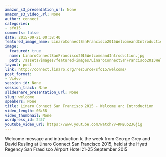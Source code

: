 ```yaml
---
amazon_s3_presentation_url: None
amazon_s3_video_url: None
author: connect
categories:
- sfo15
comments: false
date: 2015-09-21 00:38:40
featured_image_name: LinaroConnectSanFrancisco2015WelcomeandIntroduction.jpg
image:
  featured: true
  name: LinaroConnectSanFrancisco2015WelcomeandIntroduction.jpg
  path: /assets/images/featured-images/LinaroConnectSanFrancisco2015WelcomeandIntroduction.jpg
layout: post
link: http://connect.linaro.org/resource/sfo15/welcome/
post_format:
- Video
session_id: None
session_track: None
slideshare_presentation_url: None
slug: welcome
speakers: None
title: Linaro Connect San Francisco 2015 - Welcome and Introduction
video_length: 03:58
video_thumbnail: None
wordpress_id: 2467
youtube_video_url: https://www.youtube.com/watch?v=KMEuo2JGjig
---
```


Welcome message and introduction to the week from George Grey and David Rusling at Linaro Connect San Francisco 2015, held at the Hyatt Regency San Francisco Airport Hotel 21-25 September 2015